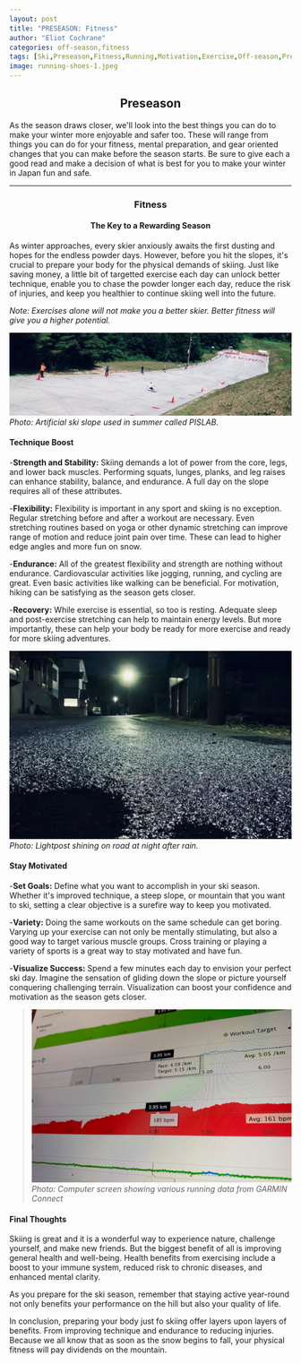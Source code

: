 ```yaml
---
layout: post
title: "PRESEASON: Fitness"
author: "Eliot Cochrane"
categories: off-season,fitness
tags: [Ski,Preseason,Fitness,Running,Motivation,Exercise,Off-season,Preseason Fitness,Skiing Preparation,Winter Sports,Skiing Technique,Strength Training,Flexibility Exercises,Endurance Training,Recovery Methods,Stay Motivated,Setting Goals,Variety in Exercise,Visualization,Health Benefits,Skiing Performance,Snow Sports,Winter Fitness]
image: running-shoes-1.jpeg
---
```


## <center>Preseason</center>

As the season draws closer, we'll look into the best things you can do to make your winter more enjoyable and safer too. These will range from things you can do for your fitness, mental preparation, and gear oriented changes that you can make before the season starts. Be sure to give each a good read and make a decision of what is best for you to make your winter in Japan fun and safe.

***

### <center>Fitness</center>
#### <center>The Key to a Rewarding Season</center>

As winter approaches, every skier anxiously awaits the first dusting and hopes for the endless powder days. However, before you hit the slopes, it's crucial to prepare your body for the physical demands of skiing. Just like saving money, a little bit of targetted exercise each day can unlock better technique, enable you to chase the powder longer each day, reduce the risk of injuries, and keep you healthier to continue skiing well into the future.

*Note: Exercises alone will not make you a better skier. Better fitness will give you a higher potential.*

![Artificial ski slope used in summer called PISLAB](/assets/img/sakata-1.jpeg)
*Photo: Artificial ski slope used in summer called PISLAB.*

#### Technique Boost

-**Strength and Stability:** Skiing demands a lot of power from the core, legs, and lower back muscles. Performing squats, lunges, planks, and leg raises can enhance stability, balance, and endurance. A full day on the slope requires all of these attributes.

-**Flexibility:** Flexibility is important in any sport and skiing is no exception. Regular stretching before and after a workout are necessary. Even stretching routines based on yoga or other dynamic stretching can improve range of motion and reduce joint pain over time. These can lead to higher edge angles and more fun on snow.

-**Endurance:** All of the greatest flexibility and strength are nothing without endurance. Cardiovascular activities like jogging, running, and cycling are great. Even basic activities like walking can be beneficial. For motivation, hiking can be satisfying as the season gets closer.

-**Recovery:** While exercise is essential, so too is resting. Adequate sleep and post-exercise stretching can help to maintain energy levels. But more importantly, these can help your body be ready for more exercise and ready for more skiing adventures.

![Lightpost shining on road at night after rain.](/assets/img/nightrun-1.jpeg)
*Photo: Lightpost shining on road at night after rain.*

#### Stay Motivated

-**Set Goals:** Define what you want to accomplish in your ski season. Whether it's improved technique, a steep slope, or mountain that you want to ski, setting a clear objective is a surefire way to keep you motivated.

-**Variety:** Doing the same workouts on the same schedule can get boring. Varying up your exercise can not only be mentally stimulating, but also a good way to target various muscle groups. Cross training or playing a variety of sports is a great way to stay motivated and have fun.

-**Visualize Success:** Spend a few minutes each day to envision your perfect ski day. Imagine the sensation of gliding down the slope or picture yourself conquering challenging terrain. Visualization can boost your confidence and motivation as the season gets closer.

> ![Computer screen showing various running data from GARMIN Connect](/assets/img/running-data-1.jpeg)
*Photo: Computer screen showing various running data from GARMIN Connect*

#### Final Thoughts

Skiing is great and it is a wonderful way to experience nature, challenge yourself, and make new friends. But the biggest benefit of all is improving general health and well-being. Health benefits from exercising include a boost to your immune system, reduced risk to chronic diseases, and enhanced mental clarity.

As you prepare for the ski season, remember that staying active year-round not only benefits your performance on the hill but also your quality of life.

In conclusion, preparing your body just fo skiing offer layers upon layers of benefits. From improving technique and endurance to reducing injuries. Because we all know that as soon as the snow begins to fall, your physical fitness will pay dividends on the mountain.